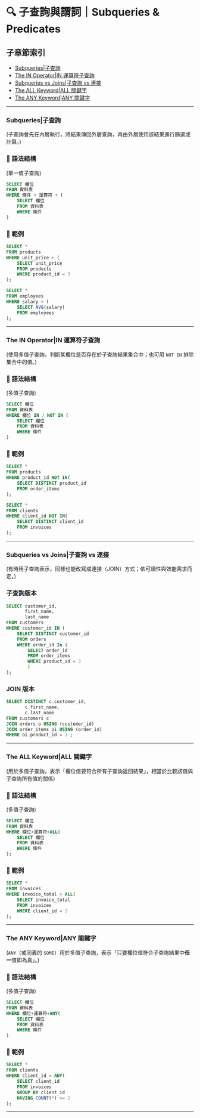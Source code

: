 # 🔍 子查詢與謂詞｜Subqueries & Predicates

## 子章節索引
- [Subqueries|子查詢](#subqueries子查詢)
- [The IN Operator|IN 運算符子查詢](#the-in-operatorin-運算符子查詢)
- [Subqueries vs Joins|子查詢 vs 連接](#subqueries-vs-joins子查詢-vs-連接)
- [The ALL Keyword|ALL 關鍵字](#the-all-keywordall-關鍵字)
- [The ANY Keyword|ANY 關鍵字](#the-any-keywordany-關鍵字)

---

### Subqueries|子查詢
(子查詢會先在內層執行，將結果傳回外層查詢，再由外層使用該結果進行篩選或計算。)

### 📌 語法結構
(單一值子查詢)

```sql
SELECT 欄位
FROM 資料表
WHERE 條件 + 運算符 + (
    SELECT 欄位
    FROM 資料表
    WHERE 條件
)
```

### 📘 範例
```sql
SELECT *
FROM products
WHERE unit_price > (
    SELECT unit_price
    FROM products
    WHERE product_id = 3
);
```

```sql
SELECT *
FROM employees
WHERE salary > (
    SELECT AVG(salary)
    FROM employees
);
```
---

### The IN Operator|IN 運算符子查詢
(使用多值子查詢，判斷某欄位是否存在於子查詢結果集合中；也可用 `NOT IN` 排除集合中的值。)


### 📌 語法結構
(多值子查詢)
```sql
SELECT 欄位
FROM 資料表
WHERE 欄位 IN / NOT IN (
    SELECT 欄位
    FROM 資料表
    WHERE 條件
)
```

### 📘 範例
```sql
SELECT *
FROM products
WHERE product_id NOT IN(
    SELECT DISTINCT product_id
    FROM order_items
);
```

```sql
SELECT *
FROM clients
WHERE client_id NOT IN(
    SELECT DISTINCT client_id
    FROM invoices
);
```
---

### Subqueries vs Joins|子查詢 vs 連接
(有時用子查詢表示，同樣也能改寫成連接（JOIN）方式；依可讀性與效能需求而定。)

### 子查詢版本
```sql
SELECT customer_id,
       first_name,
       last_name
FROM customers
WHERE customer_id IN (
    SELECT DISTINCT customer_id
    FROM orders
    WHERE order_id In (
        SELECT order_id
        FROM order_items
        WHERE product_id = 3
        )
);
```

### JOIN 版本
```sql
SELECT DISTINCT c.customer_id,
       c.first_name,
       c.last_name
FROM customers c
JOIN orders o USING (customer_id)
JOIN order_items oi USING (order_id)
WHERE oi.product_id = 3 ;
```
---

### The ALL Keyword|ALL 關鍵字
(用於多值子查詢，表示「欄位值要符合所有子查詢返回結果」，相當於比較該值與子查詢所有值的關係)

### 📌 語法結構
(多值子查詢)
```sql
SELECT 欄位
FROM 資料表
WHERE 欄位+運算符+ALL(
    SELECT 欄位
    FROM 資料表
    WHERE 條件
);
```

### 📘 範例
```sql
SELECT *
FROM invoices
WHERE invoice_total > ALL(
    SELECT invoice_total
    FROM invoices
    WHERE client_id = 3
);
```
---

### The ANY Keyword|ANY 關鍵字
(`ANY`（或同義的 `SOME`）用於多值子查詢，表示「只要欄位值符合子查詢結果中**任一**值即為真」。)

### 📌 語法結構
(多值子查詢)
```sql
SELECT 欄位
FROM 資料表
WHERE 欄位+運算符+ANY(
    SELECT 欄位
    FROM 資料表
    WHERE 條件
)
```

### 📘 範例
```sql
SELECT *
FROM clients
WHERE client_id = ANY(
    SELECT client_id
    FROM invoices
    GROUP BY client_id
    HAVING COUNT(*) >= 2
);
```
---

